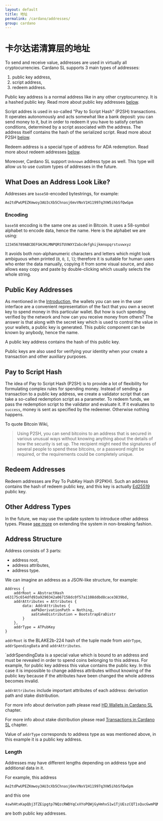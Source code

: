 ```yaml
---
layout: default
title: 地址
permalink: /cardano/addresses/
group: cardano
---
```

<!-- Reviewed at a6a1cdf72c7e167a13f500c0679c01fe4cfa0ca8 -->

# 卡尔达诺清算层的地址

To send and receive value, addresses are used in virtually all cryptocurrencies.
Cardano SL supports 3 main types of addresses:

1.  public key address,
2.  script address,
3.  redeem address.

Public key address is a normal address like in any other cryptocurrency. It is
a hashed public key. Read more about public key addresses [below](#public-key-addresses).

Script addres is used in so-called "Pay to Script Hash" (P2SH) transactions.
It operates autonomously and acts somewhat like a bank deposit: you can send
money to it, but in order to redeem it you have to satisfy certain conditions,
determined by a script associated with the address. The address itself contains
the hash of the serialized script. Read more about P2SH [below](#pay-to-script-hash).

Redeem address is a special type of address for ADA redemption. Read more about redeem
addresses [below](#redeem-addresses).

Moreover, Cardano SL support `Unknown` address type as well. This type will allow us to use
custom types of addresses in the future.

## What Does an Address Look Like?

Addresses are `base58`-encoded bytestrings, for example:

```
Ae2tdPwUPEZKmwoy3AU3cXb5Chnasj6mvVNxV1H11997q3VW5ihbSfQwGpm
```

### Encoding

`base58` encoding is the same one as used in Bitcoin. It uses a 58-symbol alphabet
to encode data, hence the name. Here is the alphabet we are using:

```
123456789ABCDEFGHJKLMNPQRSTUVWXYZabcdefghijkmnopqrstuvwxyz
```

It avoids both non-alphanumeric characters and letters which might look
ambiguous when printed (`0`, `O`, `I`, `l`); therefore it is suitable for human
users who enter the data manually, copying it from some visual source, and also
allows easy copy and paste by double-clicking which usually selects the whole
string.

## Public Key Addresses

As mentioned in the [Introduction](/introduction/#you-own-your-money), the wallets
you can see in the user interface are a convenient representation of the fact that
you own a secret key to spend money in this particular wallet. But how is such
spending verified by the network and how can you receive money from others? The
answer is that along with the secret key which is used to control the value in
your wallets, a public key is generated. This public component can be known by
anybody, hence the name.

A public key address contains the hash of this public key.

Public keys are also used for verifying your identity when your create a
transaction and other auxiliary purposes.

## Pay to Script Hash

The idea of Pay to Script Hash (P2SH) is to provide a lot of flexibility for
formulating complex rules for spending money. Instead of sending a transaction
to a public key address, we create a validator script that can take a so-called
redemption script as a parameter. To redeem funds, we pass the redemption script
to the validator and evaluate it. If it evaluates to `success`, money is sent as
specified by the redeemer. Otherwise nothing happens.

To quote Bitcoin Wiki,

> Using P2SH, you can send bitcoins to an address that is secured in various
> unusual ways without knowing anything about the details of how the security is
> set up. The recipient might need the signatures of several people to spend
> these bitcoins, or a password might be required, or the requirements could be
> completely unique.

## Redeem Addresses

Redeem addresses are Pay To PubKey Hash (P2PKH). Such an address contains the hash
of redeem public key, and this key is actually [Ed25519](http://ed25519.cr.yp.to/)
public key.

## Other Address Types

In the future, we may use the update system to introduce other address types. Please
[see more](/cardano/update-mechanism/#soft-fork-updates) on extending the system in
non-breaking fashion.

## Address Structure

Address consists of 3 parts:

*  address root,
*  address attributes,
*  address type.

We can imagine an address as a JSON-like structure, for example:

```
Address {
    addrRoot = AbstractHash e63175c654dfd93a9290342a067158dc0f57a1108ddbd8cace3839bd,
    addrAttributes = Attributes {
        data: AddrAttributes {
            aaPkDerivationPath = Nothing,
            aaStakeDistribution = BootstrapEraDistr
        } 
    },
    addrType = ATPubKey
}
```

`addrRoot` is the BLAKE2b-224 hash of the tuple made from `addrType`, `addrSpendingData` and `addrAttributes`.

`addrSpendingData is a special value which is bound to an address and must be revealed in order to spend coins belonging to
this address. For example, for public key address this value contains the public key. In this case it is impossible to change
address attributes without knowing of the public key because if the attributes have been changed the whole address becomes
invalid.

`addrAttributes` include important attributes of each address: derivation path and stake distribution.

For more info about derivation path please read [HD Wallets in Cardano SL](https://cardanodocs.com/technical/hd-wallets/) chapter.

For more info about stake distribution please read [Transactions in Cardano SL](https://cardanodocs.com/cardano/transactions/#stake-distribution)
chapter.

Value of `addrType` corresponds to address type as was mentioned above, in this example it is a public key address.

### Length

Addresses may have different lengths depending on address type and additional data in it.

For example, this address

```
Ae2tdPwUPEZKmwoy3AU3cXb5Chnasj6mvVNxV1H11997q3VW5ihbSfQwGpm
```

and this one

```
4swhHtxKapQbj3TZEipgtp7NQzcRWDYqCxXYoPQWjGyHmhxS1w1TjUEszCQT1sQucGwmPQMYdv1FYs3d51KgoubviPBf
```

are both public key addresses.
